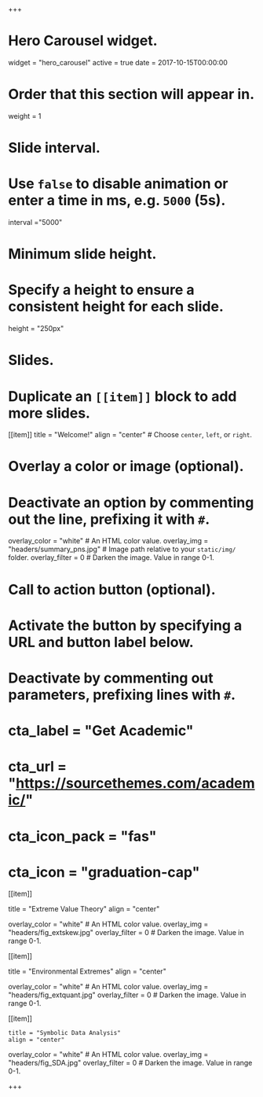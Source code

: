 +++
# Hero Carousel widget.
widget = "hero_carousel"
active = true
date = 2017-10-15T00:00:00

# Order that this section will appear in.
weight = 1

# Slide interval.
# Use `false` to disable animation or enter a time in ms, e.g. `5000` (5s).
interval ="5000"

# Minimum slide height.
# Specify a height to ensure a consistent height for each slide.
height = "250px"

# Slides.
# Duplicate an `[[item]]` block to add more slides.
[[item]]
  title = "Welcome!"
  align = "center"  # Choose `center`, `left`, or `right`.

  # Overlay a color or image (optional).
  #   Deactivate an option by commenting out the line, prefixing it with `#`.
  overlay_color = "white"  # An HTML color value.
  overlay_img = "headers/summary_pns.jpg"  # Image path relative to your `static/img/` folder.
  overlay_filter = 0  # Darken the image. Value in range 0-1.

  # Call to action button (optional).
  #   Activate the button by specifying a URL and button label below.
  #   Deactivate by commenting out parameters, prefixing lines with `#`.
  # cta_label = "Get Academic"
  # cta_url = "https://sourcethemes.com/academic/"
  # cta_icon_pack = "fas"
  # cta_icon = "graduation-cap"

[[item]]

title = "Extreme Value Theory"
align = "center"

overlay_color = "white"  # An HTML color value.
overlay_img = "headers/fig_extskew.jpg"
overlay_filter = 0  # Darken the image. Value in range 0-1.


[[item]]

title = "Environmental Extremes"
align = "center"

overlay_color = "white"  # An HTML color value.
overlay_img = "headers/fig_extquant.jpg"
overlay_filter = 0  # Darken the image. Value in range 0-1.


[[item]]

    title = "Symbolic Data Analysis"
    align = "center"

  overlay_color = "white"  # An HTML color value.
  overlay_img = "headers/fig_SDA.jpg"
  overlay_filter = 0  # Darken the image. Value in range 0-1.


+++

